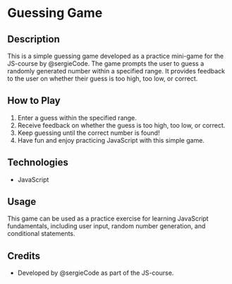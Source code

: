 # Guessing Game

## Description
This is a simple guessing game developed as a practice mini-game for the JS-course by @sergieCode. The game prompts the user to guess a randomly generated number within a specified range. It provides feedback to the user on whether their guess is too high, too low, or correct. 

## How to Play
1. Enter a guess within the specified range.
2. Receive feedback on whether the guess is too high, too low, or correct.
3. Keep guessing until the correct number is found!
4. Have fun and enjoy practicing JavaScript with this simple game.

## Technologies
- JavaScript

## Usage
This game can be used as a practice exercise for learning JavaScript fundamentals, including user input, random number generation, and conditional statements.

## Credits
- Developed by @sergieCode as part of the JS-course.
